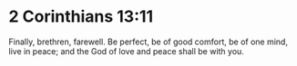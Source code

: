 # 2 Corinthians 13:11

Finally, brethren, farewell. Be perfect, be of good comfort, be of one mind, live in peace; and the God of love and peace shall be with you.